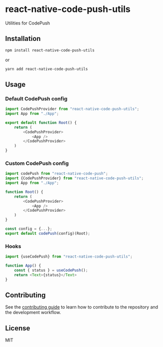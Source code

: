 # react-native-code-push-utils

Utilities for CodePush

## Installation

```sh
npm install react-native-code-push-utils
```
or
```sh
yarn add react-native-code-push-utils
```

## Usage

### Default CodePush config
```js
import CodePushProvider from "react-native-code-push-utils";
import App from "./App";

export default function Root() {
    return (
        <CodePushProvider>
            <App />
        </CodePushProvider>
    )
}
```

### Custom CodePush config
```js
import codePush from "react-native-code-push";
import {CodePushProvider} from "react-native-code-push-utils";
import App from "./App";

function Root() {
    return (
        <CodePushProvider>
            <App />
        </CodePushProvider>
    )
}

const config = {...};
export default codePush(config)(Root);
```

### Hooks
```js
import {useCodePush} from "react-native-code-push-utils";

function App() {
    const { status } = useCodePush();
    return <Text>{status}</Text>
}
```

## Contributing

See the [contributing guide](CONTRIBUTING.md) to learn how to contribute to the repository and the development workflow.

## License

MIT

